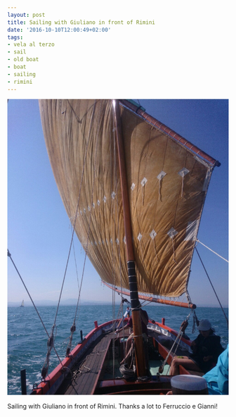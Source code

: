 ```yaml
---
layout: post
title: Sailing with Giuliano in front of Rimini
date: '2016-10-10T12:00:49+02:00'
tags:
- vela al terzo
- sail
- old boat
- boat
- sailing
- rimini
---
```

![Sailing with Giuliano in front of Rimini](/files/tumblr_oets0rQt6a1tq106bo1_1280.jpg)

Sailing with Giuliano in front of Rimini. Thanks a lot to Ferruccio e Gianni!

